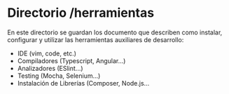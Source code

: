 # Directorio /herramientas #
En este directorio se guardan los documento que describen como instalar, configurar y utilizar las herramientas auxiliares de desarrollo:
- IDE (vim, code, etc.)
- Compiladores (Typescript, Angular...)
- Analizadores (ESlint...)
- Testing (Mocha, Selenium...)
- Instalación de Librerías (Composer, Node.js...
